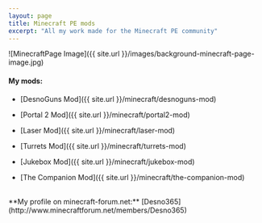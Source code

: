 ```yaml
---
layout: page
title: Minecraft PE mods
excerpt: "All my work made for the Minecraft PE community"
---
```


![MinecraftPage Image]({{ site.url }}/images/background-minecraft-page-image.jpg)

#### My mods:

* [DesnoGuns Mod]({{ site.url }}/minecraft/desnoguns-mod)

* [Portal 2 Mod]({{ site.url }}/minecraft/portal2-mod)

* [Laser Mod]({{ site.url }}/minecraft/laser-mod)

* [Turrets Mod]({{ site.url }}/minecraft/turrets-mod)

* [Jukebox Mod]({{ site.url }}/minecraft/jukebox-mod)

* [The Companion Mod]({{ site.url }}/minecraft/the-companion-mod)

<br>
**My profile on minecraft-forum.net:** [Desno365](http://www.minecraftforum.net/members/Desno365)
